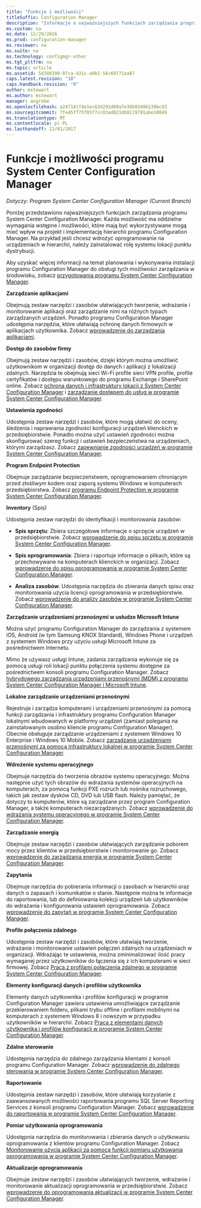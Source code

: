 ```yaml
---
title: "Funkcje i możliwości"
titleSuffix: Configuration Manager
description: "Informacje o najważniejszych funkcjach zarządzania programu System Center Configuration Manager."
ms.custom: na
ms.date: 12/29/2016
ms.prod: configuration-manager
ms.reviewer: na
ms.suite: na
ms.technology: configmgr-other
ms.tgt_pltfrm: na
ms.topic: article
ms.assetid: 5d388399-07ca-431c-a9b2-56c69771aa87
caps.latest.revision: "18"
caps.handback.revision: "0"
author: mstewart
ms.author: mstewart
manager: angrobe
ms.openlocfilehash: a247181f4e1ec634291d09a7e30b83496139bcd3
ms.sourcegitcommit: 7fe45ff75f05f7cc03ad021db8119791abe18049
ms.translationtype: MT
ms.contentlocale: pl-PL
ms.lasthandoff: 12/01/2017
---
```

# <a name="features-and-capabilities-of-system-center-configuration-manager"></a>Funkcje i możliwości programu System Center Configuration Manager

*Dotyczy: Program System Center Configuration Manager (Current Branch)*

Poniżej przedstawiono najważniejszych funkcjach zarządzania programu System Center Configuration Manager. Każda możliwość ma oddzielne wymagania wstępne i możliwości, które mają być wykorzystywane mogą mieć wpływ na projekt i implementację hierarchii programu Configuration Manager. Na przykład jeśli chcesz wdrożyć oprogramowanie na urządzeniach w hierarchii, należy zainstalować rolę systemu lokacji punktu dystrybucji.  

 Aby uzyskać więcej informacji na temat planowania i wykonywania instalacji programu Configuration Manager do obsługi tych możliwości zarządzania w środowisku, zobacz [przygotowania programu System Center Configuration Manager](../../../core/plan-design/get-ready.md).  

 **Zarządzanie aplikacjami**  

 Obejmują zestaw narzędzi i zasobów ułatwiających tworzenie, wdrażanie i monitorowanie aplikacji oraz zarządzanie nimi na różnych typach zarządzanych urządzeń. Ponadto programu Configuration Manager udostępnia narzędzia, które ułatwiają ochronę danych firmowych w aplikacjach użytkownika. Zobacz [wprowadzenie do zarządzania aplikacjami](/sccm/apps/understand/introduction-to-application-management).

 **Dostęp do zasobów firmy**  

 Obejmują zestaw narzędzi i zasobów, dzięki którym można umożliwić użytkownikom w organizacji dostęp do danych i aplikacji z lokalizacji zdalnych. Narzędzia te obejmują sieci Wi-Fi profile sieci VPN profile, profile certyfikatów i dostępu warunkowego do programu Exchange i SharePoint online. Zobacz [ochrona danych i infrastruktury lokacji z System Center Configuration Manager](../../../protect/understand/protect-data-and-site-infrastructure.md) i [zarządzanie dostępem do usług w programie System Center Configuration Manager](../../../protect/deploy-use/manage-access-to-services.md).  

 **Ustawienia zgodności**  

 Udostępnia zestaw narzędzi i zasobów, które mogą ułatwić do oceny, śledzenia i naprawiania zgodności konfiguracji urządzeń klienckich w przedsiębiorstwie. Ponadto można użyć ustawień zgodności można skonfigurować szereg funkcji i ustawień bezpieczeństwa na urządzeniach, którymi zarządzasz. Zobacz [zapewnianie zgodności urządzeń w programie System Center Configuration Manager](../../../compliance/understand/ensure-device-compliance.md).  

 **Program Endpoint Protection**  

 Obejmuje zarządzanie bezpieczeństwem, oprogramowaniem chroniącym przed złośliwym kodem oraz zaporą systemu Windows w komputerach przedsiębiorstwa. Zobacz [programu Endpoint Protection w programie System Center Configuration Manager](../../../protect/deploy-use/endpoint-protection.md).  

 **Inventory** (Spis)  

 Udostępnia zestaw narzędzi do identyfikacji i monitorowania zasobów:  

-   **Spis sprzętu**: Zbiera szczegółowe informacje o sprzęcie urządzeń w przedsiębiorstwie. Zobacz [wprowadzenie do spisu sprzętu w programie System Center Configuration Manager](../../../core/clients/manage/inventory/introduction-to-hardware-inventory.md).  

-   **Spis oprogramowania**: Zbiera i raportuje informacje o plikach, które są przechowywane na komputerach klienckich w organizacji. Zobacz [wprowadzenie do spisu oprogramowania w programie System Center Configuration Manager](../../../core/clients/manage/inventory/introduction-to-software-inventory.md).  

-   **Analiza zasobów**: Udostępnia narzędzia do zbierania danych spisu oraz monitorowania użycia licencji oprogramowania w przedsiębiorstwie. Zobacz [wprowadzenie do analizy zasobów w programie System Center Configuration Manager](../../../core/clients/manage/asset-intelligence/introduction-to-asset-intelligence.md).  

**Zarządzanie urządzeniami przenośnymi w usłudze Microsoft Intune**  

 Można użyć programu Configuration Manager do zarządzania z systemem iOS, Android (w tym Samsung KNOX Standard), Windows Phone i urządzeń z systemem Windows przy użyciu usługi Microsoft Intune za pośrednictwem Internetu.

 Mimo że używasz usługi Intune, zadania zarządzania wykonuje się za pomocą usługi roli lokacji punktu połączenia systemu dostępne za pośrednictwem konsoli programu Configuration Manager. Zobacz [hybrydowego zarządzania urządzeniami przenośnymi (MDM) z programu System Center Configuration Manager i Microsoft Intune](../../../mdm/understand/hybrid-mobile-device-management.md).  

 **Lokalne zarządzanie urządzeniami przenośnymi**  

 Rejestruje i zarządza komputerami i urządzeniami przenośnymi za pomocą funkcji zarządzania i infrastruktury programu Configuration Manager lokalnymi wbudowanych w platformy urządzeń (zamiast polegania na zainstalowanym osobno kliencie programu Configuration Manager). Obecnie obsługuje zarządzanie urządzeniami z systemem Windows 10 Enterprise i Windows 10 Mobile. Zobacz [zarządzanie urządzeniami przenośnymi za pomocą infrastruktury lokalnej w programie System Center Configuration Manager](../../../mdm/understand/manage-mobile-devices-with-on-premises-infrastructure.md).  

 **Wdrożenie systemu operacyjnego**  

 Obejmuje narzędzia do tworzenia obrazów systemu operacyjnego: Można następnie użyć tych obrazów do wdrażania systemów operacyjnych na komputerach, za pomocą funkcji PXE rozruch lub nośnika rozruchowego, takich jak zestaw dysków CD, DVD lub USB flash. Należy pamiętać, że dotyczy to komputerów, które są zarządzane przez program Configuration Manager, a także komputerach niezarządzanych. Zobacz [wprowadzenie do wdrażania systemu operacyjnego w programie System Center Configuration Manager](../../../osd/understand/introduction-to-operating-system-deployment.md).  

 **Zarządzanie energią**  

 Obejmuje zestaw narzędzi i zasobów ułatwiających zarządzanie poborem mocy przez klientów w przedsiębiorstwie i monitorowanie go. Zobacz [wprowadzenie do zarządzania energią w programie System Center Configuration Manager](../../../core/clients/manage/power/introduction-to-power-management.md).  

 **Zapytania**  

 Obejmuje narzędzia do pobierania informacji o zasobach w hierarchii oraz danych o zapasach i komunikatów o stanie. Następnie można te informacje do raportowania, lub do definiowania kolekcji urządzeń lub użytkowników do wdrażania i konfigurowania ustawień oprogramowania. Zobacz [wprowadzenie do zapytań w programie System Center Configuration Manager](../../../core/servers/manage/introduction-to-queries.md).  

 **Profile połączenia zdalnego**  

 Udostępnia zestaw narzędzi i zasobów, które ułatwiają tworzenie, wdrażanie i monitorowanie ustawień połączeń zdalnych na urządzeniach w organizacji. Wdrażając te ustawienia, można zminimalizować ilość pracy wymaganej przez użytkowników do łączenia się z ich komputerami w sieci firmowej. Zobacz [Praca z profilami połączenia zdalnego w programie System Center Configuration Manager](/sccm/compliance/deploy-use/create-remote-connection-profiles).  

 **Elementy konfiguracji danych i profilów użytkownika**  

 Elementy danych użytkownika i profilów konfiguracji w programie Configuration Manager zawiera ustawienia umożliwiające zarządzanie przekierowaniem folderu, plikami trybu offline i profilami mobilnymi na komputerach z systemem Windows 8 i nowszym w przypadku użytkowników w hierarchii. Zobacz [Praca z elementami danych użytkownika i profilów konfiguracji w programie System Center Configuration Manager](/sccm/compliance/deploy-use/create-user-data-and-profiles-configuration-items).  

 **Zdalne sterowanie**  

 Udostępnia narzędzia do zdalnego zarządzania klientami z konsoli programu Configuration Manager. Zobacz [wprowadzenie do zdalnego sterowania w programie System Center Configuration Manager](../../../core/clients/manage/remote-control/introduction-to-remote-control.md).  

 **Raportowanie**  

 Udostępnia zestaw narzędzi i zasobów, które ułatwiają korzystanie z zaawansowanych możliwości raportowania programu SQL Server Reporting Services z konsoli programu Configuration Manager. Zobacz [wprowadzenie do raportowania w programie System Center Configuration Manager](../../../core/servers/manage/introduction-to-reporting.md).  

 **Pomiar użytkowania oprogramowania**  

 Udostępnia narzędzia do monitorowania i zbierania danych o użytkowaniu oprogramowania z klientów programu Configuration Manager. Zobacz [Monitorowanie użycia aplikacji za pomocą funkcji pomiaru użytkowania oprogramowania w programie System Center Configuration Manager](../../../apps/deploy-use/monitor-app-usage-with-software-metering.md).  

 **Aktualizacje oprogramowania**  

 Obejmuje zestaw narzędzi i zasobów ułatwiających tworzenie, wdrażanie i monitorowanie aktualizacji oprogramowania w przedsiębiorstwie. Zobacz [wprowadzenie do oprogramowania aktualizacji w programie System Center Configuration Manager](/sccm/sum/understand/software-updates-introduction).  
